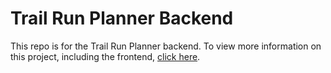 # Trail Run Planner Backend

This repo is for the Trail Run Planner backend. To view more information on this project, including the frontend, [click here](https://github.com/mbade1/trail-run-planner-frontend).
